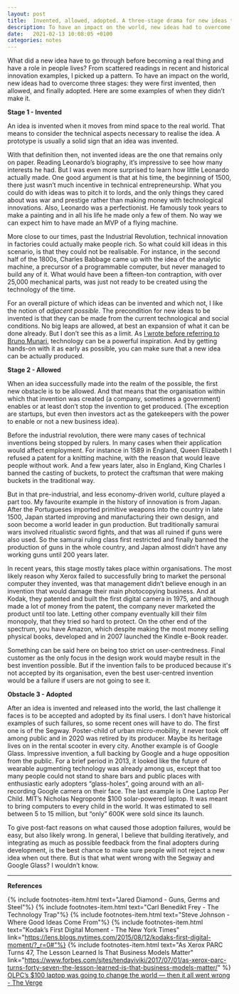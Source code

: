 ```yaml
---
layout: post
title:  Invented, allowed, adopted. A three-stage drama for new ideas to becoming things in the world.
description: To have an impact on the world, new ideas had to overcome three stages. They were first invented, then allowed, and finally adopted. Here are some examples of when they didn’t make it.
date:   2021-02-13 10:08:05 +0100
categories: notes
---
```

What did a new idea have to go through before becoming a real thing and have a role in people lives? From scattered readings in recent and historical innovation examples, I picked up a pattern. To have an impact on the world, new ideas had to overcome three stages: they were first invented, then allowed, and finally adopted. Here are some examples of when they didn’t make it.

**Stage 1 - Invented**

An idea is invented when it moves from mind space to the real world. That means to consider the technical aspects necessary to realise the idea. A prototype is usually a solid sign that an idea was invented.

With that definition then, not invented ideas are the one that remains only on paper. Reading Leonardo’s biography, it’s impressive to see how many interests he had. But I was even more surprised to learn how little Leonardo actually made. One good argument is that at his time, the beginning of 1500, there just wasn’t much incentive in technical entrepreneurship. What you could do with ideas was to pitch it to lords, and the only things they cared about was war and prestige rather than making money with technological innovations.
Also, Leonardo was a perfectionist. He famously took years to make a painting and in all his life he made only a few of them. No way we can expect him to have made an MVP of a flying machine.

More close to our times, past the Industrial Revolution, technical innovation in factories could actually make people rich. So what could kill ideas in this scenario, is that they could not be realisable. For instance, in the second half of the 1800s, Charles Babbage came up with the idea of the analytic machine, a precursor of a programmable computer, but never managed to build any of it. What would have been a fifteen-ton contraption, with over 25,000 mechanical parts, was just not ready to be created using the technology of the time.

For an overall picture of which ideas can be invented and which not, I like the notion of _adjacent possible_. The precondition for new ideas to be invented is that they can be made from the current technological and social conditions. No big leaps are allowed, at best an expansion of what it can be done already. But I don’t see this as a limit. As [I wrote before referring to Bruno Munari](/notes/notes/2021/01/22/MunariWasACreativeTechnologist.html), technology can be a powerful inspiration. And by getting hands-on with it as early as possible, you can make sure that a new idea can be actually produced.


**Stage 2 - Allowed**

When an idea successfully made into the realm of the possible, the first new obstacle is to be allowed. And that means that the organisation within which that invention was created (a company, sometimes a government) enables or at least don’t stop the invention to get produced. (The exception are startups, but even then investors act as the gatekeepers with the power to enable or not a new business idea).

Before the industrial revolution, there were many cases of technical inventions being stopped by rulers. In many cases when their application would affect employment. For instance in 1589 in England, Queen Elizabeth I refused a patent for a knitting machine, with the reason that would leave people without work. And a few years later, also in England, King Charles I banned the casting of buckets, to protect the craftsman that were making buckets in the traditional way.

But in that pre-industrial, and less economy-driven world, culture played a part too. My favourite example in the history of innovation is from Japan. After the Portugueses imported primitive weapons into the country in late 1500, Japan started improving and manufacturing their own design, and soon become a world leader in gun production. But traditionally samurai wars involved ritualistic sword fights, and that was all ruined if guns were also used. So the samurai ruling class first restricted and finally banned the production of guns in the whole country, and Japan almost didn’t have any working guns until 200 years later.

In recent years, this stage mostly takes place within organisations. The most likely reason why Xerox failed to successfully bring to market the personal computer they invented, was that management didn’t believe enough in an invention that would damage their main photocopying business. And at Kodak, they patented and built the first digital camera in 1975, and although made a lot of money from the patent, the company never marketed the product until too late. Letting other company eventually kill their film monopoly, that they tried so hard to protect. On the other end of the spectrum, you have Amazon, which despite making the most money selling physical books, developed and in 2007 launched the Kindle e-Book reader.

Something can be said here on being too strict on user-centredness. Final customer as the only focus in the design work would maybe result in the best invention possible. But if the invention fails to be produced because it's not accepted by its organisation, even the best user-centred invention would be a failure if users are not going to see it.

**Obstacle 3 - Adopted**

After an idea is invented and released into the world, the last challenge it faces is to be accepted and adopted by its final users. I don’t have historical examples of such failures, so some recent ones will have to do. The first one is of the Segway. Poster-child of urban micro-mobility, it never took off among public and in 2020 was retired by its producer. Maybe its heritage lives on in the rental scooter in every city. Another example is of Google Glass. Impressive invention, a full backing by Google and a huge opposition from the public. For a brief period in 2013, it looked like the future of wearable augmenting technology was already among us, except that too many people could not stand to share bars and public places with enthusiastic early adopters “glass-holes”, going around with an all-recording Google camera on their face. The last example is One Laptop Per Child. MIT’s Nicholas Negroponte $100 solar-powered laptop. It was meant to bring computers to every child in the world. It was estimated to sell between 5 to 15 million, but “only” 600K were sold since its launch.

To give post-fact reasons on what caused those adoption failures, would be easy, but also likely wrong. In general, I believe that building iteratively, and integrating as much as possible feedback from the final adopters during development, is the best chance to make sure people will not reject a new idea when out there.  But is that what went wrong with the Segway and Google Glass? I wouldn’t know.

----

**References**

{% include footnotes-item.html text="Jared Diamond - Guns, Germs and Steel"%}
{% include footnotes-item.html text="Carl Benedikt Frey - The Technology Trap"%}
{% include footnotes-item.html text="Steve Johnson - Where Good Ideas Come From"%}
{% include footnotes-item.html text="Kodak’s First Digital Moment - The New York Times" link="https://lens.blogs.nytimes.com/2015/08/12/kodaks-first-digital-moment/?_r=0#"%}
{% include footnotes-item.html text="As Xerox PARC Turns 47, The  Lesson Learned Is That Business Models Matter" link="https://www.forbes.com/sites/tendayiviki/2017/07/01/as-xerox-parc-turns-forty-seven-the-lesson-learned-is-that-business-models-matter/" %}
[OLPC’s $100 laptop was going to change the world — then it all went wrong - The Verge](https://www.theverge.com/2018/4/16/17233946/olpcs-100-laptop-education-where-is-it-now)
